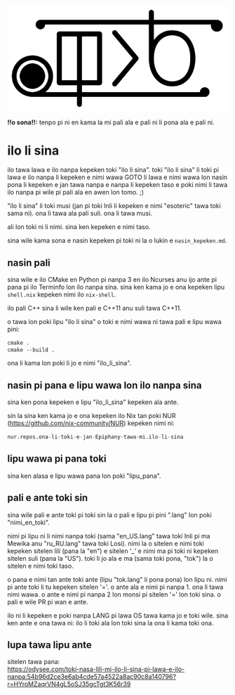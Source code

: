 ![sitelen suli "ilo li sina"](sitelen-suli.png)

**!!o sona!!:** tenpo pi ni en kama la mi pali ala e pali ni li pona ala e pali ni.

# **ilo li sina**

ilo tawa lawa e ilo nanpa kepeken toki "ilo li sina". toki "ilo li sina" li toki
pi lawa e ilo nanpa li kepeken e nimi wawa GOTO li lawa e nimi wawa lon nasin
pona li kepeken e jan tawa nanpa e nanpa li kepeken taso e poki nimi li tawa ilo
nanpa pi wile pi pali ala en awen lon tomo. ;)

"ilo li sina" li toki musi (jan pi toki Inli li kepeken e nimi "esoteric" tawa
toki sama ni). ona li tawa ala pali suli. ona li tawa musi.

ali lon toki ni li nimi. sina ken kepeken e nimi taso.

sina wile kama sona e nasin kepeken pi toki ni la o lukin e `nasin_kepeken.md`.

## **nasin pali**

sina wile e ilo CMake en Python pi nanpa 3 en ilo Ncurses anu ijo ante pi pana
pi ilo Terminfo lon ilo nanpa sina. sina ken kama jo e ona kepeken lipu
`shell.nix` kepeken nimi ilo `nix-shell`.

ilo pali C++ sina li wile ken pali e C++11 anu suli tawa C++11.

o tawa lon poki lipu "ilo li sina" o toki e nimi wawa ni tawa pali e lipu wawa
pini:

```console
cmake .
cmake --build .
```

ona li kama lon poki li jo e nimi "ilo_li_sina".

## **nasin pi pana e lipu wawa lon ilo nanpa sina**

sina ken pona kepeken e lipu "ilo_li_sina" kepeken ala ante.

sin la sina ken kama jo e ona kepeken ilo Nix tan poki NUR
(https://github.com/nix-community/NUR) kepeken nimi ni:

```nix
nur.repos.ona-li-toki-e-jan-Epiphany-tawa-mi.ilo-li-sina
```

## **lipu wawa pi pana toki**

sina ken alasa e lipu wawa pana lon poki "lipu_pana".

## **pali e ante toki sin**

sina wile pali e ante toki pi toki sin la o pali e lipu pi pini ".lang" lon poki
"nimi_en_toki".

nimi pi lipu ni li nimi nanpa toki (sama "en_US.lang" tawa toki Inli pi ma
Mewika anu "ru_RU.lang" tawa toki Losi). nimi la o sitelen e nimi toki kepeken
sitelen lili (pana la "en") e sitelen '\_' e nimi ma pi toki ni kepeken sitelen
suli (pana la "US"). toki li jo ala e ma (sama toki pona, "tok") la o sitelen e nimi toki taso.

o pana e nimi tan ante toki ante (lipu "tok.lang" li pona pona) lon lipu ni.
nimi pi ante toki li tu kepeken sitelen '='. o ante ala e nimi pi nanpa 1. ona
li tawa nimi wawa. o ante e nimi pi nanpa 2 lon monsi pi sitelen '=' lon toki
sina. o pali e wile PR pi wan e ante.

ilo ni li kepeken e poki nanpa LANG pi lawa OS tawa kama jo e toki wile. sina
ken ante e ona tawa ni: ilo li toki ala lon toki sina la ona li kama toki ona.

## **lupa tawa lipu ante**

sitelen tawa pana:<br>
https://odysee.com/toki-nasa-lili-mi-ilo-li-sina-pi-lawa-e-ilo-nanpa:54b96d2ce3e6ab4cde57a4522a8ac90c8a140796?r=HYroMZaqrVN4gL5oSJ35gcTgt3K56r39
